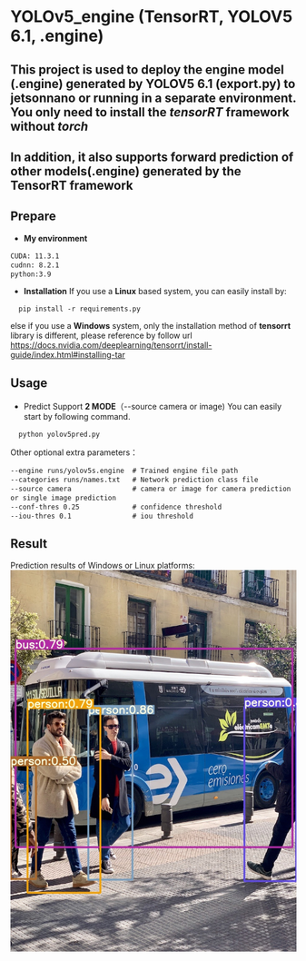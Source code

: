 # YOLOv5_engine (TensorRT, YOLOV5 6.1, .engine)
## This project is used to deploy the engine model (.engine) generated by YOLOV5 6.1 (export.py) to jetsonnano or running in a separate environment. You only need to install the *tensorRT* framework without *torch*
## In addition, it also supports forward prediction of other models(.engine) generated by the TensorRT framework
## Prepare ##
- **My environment**
 ```
 CUDA: 11.3.1
 cudnn: 8.2.1
 python:3.9
 ```
- **Installation**
If you use a **Linux** based system, you can easily install by:
```
  pip install -r requirements.py
 ```
else if you use a **Windows**  system, only the installation method of **tensorrt** library  is different, please reference by follow url https://docs.nvidia.com/deeplearning/tensorrt/install-guide/index.html#installing-tar
## Usage ##
- Predict Support **2 MODE**（--source camera or image)
You can easily start by following command.
```
  python yolov5pred.py 
```
Other optional extra parameters：
```
--engine runs/yolov5s.engine  # Trained engine file path
--categories runs/names.txt   # Network prediction class file
--source camera               # camera or image for camera prediction or single image prediction
--conf-thres 0.25             # confidence threshold
--iou-thres 0.1               # iou threshold
```
## Result ##
Prediction results of Windows or Linux platforms:
![image](https://github.com/PICOPON/yolov5_engine/blob/master/output/bus.jpg)
